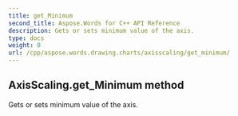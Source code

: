 ```yaml
---
title: get_Minimum
second_title: Aspose.Words for C++ API Reference
description: Gets or sets minimum value of the axis. 
type: docs
weight: 0
url: /cpp/aspose.words.drawing.charts/axisscaling/get_minimum/
---
```

## AxisScaling.get_Minimum method


Gets or sets minimum value of the axis.

